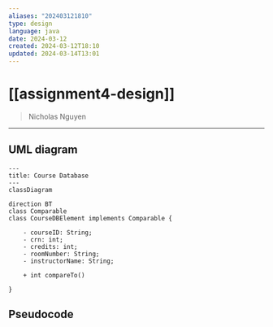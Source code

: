 ```yaml
---
aliases: "202403121810"
type: design
language: java
date: 2024-03-12
created: 2024-03-12T18:10
updated: 2024-03-14T13:01
---
```

# [[assignment4-design]]
> Nicholas Nguyen
___


## UML diagram
```mermaid
---
title: Course Database
---
classDiagram

direction BT
class Comparable
class CourseDBElement implements Comparable { 
    
    - courseID: String;  
    - crn: int;  
    - credits: int;  
    - roomNumber: String;  
    - instructorName: String;  
  
    + int compareTo()
    
}

```

## Pseudocode